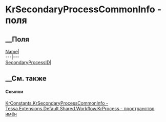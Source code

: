 # KrSecondaryProcessCommonInfo - поля
##  __Поля
[Name](F_Tessa_Extensions_Default_Shared_Workflow_KrProcess_KrConstants_KrSecondaryProcessCommonInfo_Name.htm)|  
---|---  
[SecondaryProcessID](F_Tessa_Extensions_Default_Shared_Workflow_KrProcess_KrConstants_KrSecondaryProcessCommonInfo_SecondaryProcessID.htm)|  
## __См. также
#### Ссылки
[KrConstants.KrSecondaryProcessCommonInfo -
](T_Tessa_Extensions_Default_Shared_Workflow_KrProcess_KrConstants_KrSecondaryProcessCommonInfo.htm)
[Tessa.Extensions.Default.Shared.Workflow.KrProcess - пространство
имён](N_Tessa_Extensions_Default_Shared_Workflow_KrProcess.htm)
